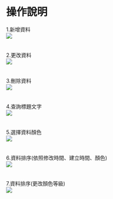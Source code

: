 # 操作說明
<div>
1.新增資料<br>
<img src="https://i.imgur.com/JACyZq6.gif"><br><br><br>
</div>

<div>
2.更改資料<br>
<img src="https://i.imgur.com/HMOa6mR.gif"><br><br><br>
</div>

<div>
3.刪除資料<br>
<img src="https://i.imgur.com/hayFICm.gif"><br><br><br>
</div>

<div>
4.查詢標題文字<br>
<img src="https://i.imgur.com/qMwZWxg.gif"><br><br><br>
</div>

<div>
5.選擇資料顏色<br>
<img src="https://i.imgur.com/P1DWAiA.gif"><br><br><br>
</div>

<div>
6.資料排序(依照修改時間、建立時間、顏色)<br>
<img src="https://i.imgur.com/oeO6SCY.gif"><br><br><br>
</div>

<div>
7.資料排序(更改顏色等級)<br>
<img src="https://i.imgur.com/UcT4Myp.gif"><br><br><br>
</div>